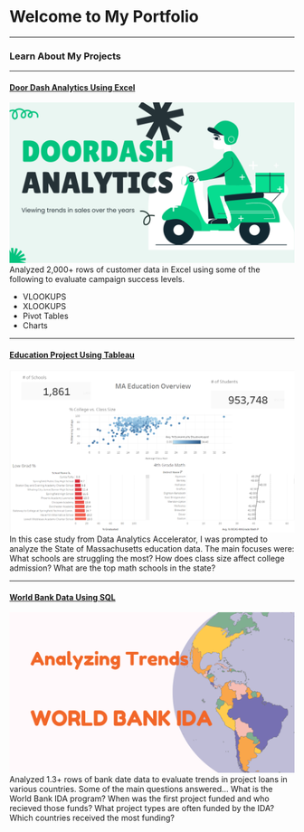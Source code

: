# Welcome to My Portfolio

---

### Learn About My Projects

---
#### [Door Dash Analytics Using Excel](https://www.linkedin.com/pulse/analyzing-trends-doordash-sales-jazmin-hernandez-ms--ljx0c/?trackingId=WvKMDucwS2GCu7mTcAyUPg%3D%3D)
[<img src="images/service.png?raw=true"/>](https://www.linkedin.com/pulse/what-i-learned-21-days-data-avery-smith)
Analyzed 2,000+ rows of customer data in Excel using some of the following to evaluate campaign success levels. 
- VLOOKUPS
- XLOOKUPS
- Pivot Tables
- Charts 

---
#### [Education Project Using Tableau](https://www.loom.com/share/02a9435ee5584878b57deaa4c9c137d2?sid=36b779d3-8bb3-452a-9008-dc4253a0aaee)
[<img src="images/Tableau Project.png?raw=true"/>](https://www.loom.com/share/02a9435ee5584878b57deaa4c9c137d2?sid=36b779d3-8bb3-452a-9008-dc4253a0aaee)
In this case study from Data Analytics Accelerator, I was prompted to analyze the State of Massachusetts education data. The main focuses were:
What schools are struggling the most?
How does class size affect college admission?
What are the top math schools in the state? 

---
#### [World Bank Data Using SQL](https://www.linkedin.com/feed/update/urn:li:activity:7217646616185380864/)
[<img src="images/travel the world (1).png?raw=true"/>](https://www.linkedin.com/pulse/what-i-learned-21-days-data-avery-smith)
Analyzed 1.3+ rows of bank date data to evaluate trends in project loans in various countries. Some of the main questions answered...
What is the World Bank IDA program? 
When was the first project funded and who recieved those funds? 
What project types are often funded by the IDA? 
Which countries received the most funding? 




